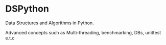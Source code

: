 # DSPython

Data Structures and Algorithms in Python.

Advanced concepts such as Multi-threading, benchmarking, DBs, unittest e.t.c
